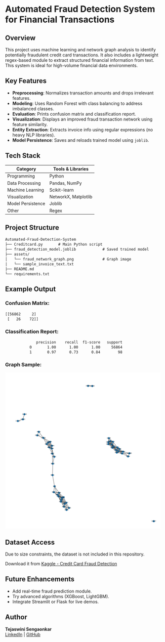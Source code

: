 # Automated Fraud Detection System for Financial Transactions

## Overview
This project uses machine learning and network graph analysis to identify potentially fraudulent credit card transactions. It also includes a lightweight regex-based module to extract structured financial information from text. This system is ideal for high-volume financial data environments.

## Key Features
- **Preprocessing**: Normalizes transaction amounts and drops irrelevant features.
- **Modeling**: Uses Random Forest with class balancing to address imbalanced classes.
- **Evaluation**: Prints confusion matrix and classification report.
- **Visualization**: Displays an improved fraud transaction network using feature similarity.
- **Entity Extraction**: Extracts invoice info using regular expressions (no heavy NLP libraries).
- **Model Persistence**: Saves and reloads trained model using `joblib`.

## Tech Stack

| Category           | Tools & Libraries         |
|--------------------|--------------------------|
| Programming        | Python                   |
| Data Processing    | Pandas, NumPy            |
| Machine Learning   | Scikit-learn             |
| Visualization      | NetworkX, Matplotlib     |
| Model Persistence  | Joblib                   |
| Other              | Regex                    |

## Project Structure
```
Automated-Fraud-Detection-System
├── Creditcard.py       # Main Python script
├── fraud_detection_model.joblib            # Saved trained model
├── assets/
│   └── fraud_network_graph.png             # Graph image 
|   └── sample_invoice_text.txt
├── README.md
└── requirements.txt
```

## Example Output

### Confusion Matrix:
```
[[56862     2]
 [   26    72]]
```

### Classification Report:
```
              precision    recall  f1-score   support
           0       1.00      1.00      1.00     56864
           1       0.97      0.73      0.84        98
```

### Graph Sample:
![Fraud Network](assets/fraud_network_graph.png)

## Dataset Access
Due to size constraints, the dataset is not included in this repository.

Download it from [Kaggle - Credit Card Fraud Detection](https://www.kaggle.com/datasets/mlg-ulb/creditcardfraud)  

## Future Enhancements
- Add real-time fraud prediction module.
- Try advanced algorithms (XGBoost, LightGBM).
- Integrate Streamlit or Flask for live demos.

## Author
**Tejaswini Sengaonkar**  
[LinkedIn](https://www.linkedin.com/in/tejaswini-sengaonkar) | [GitHub](https://github.com/tsen057)
